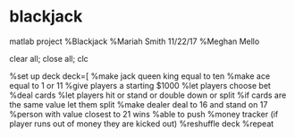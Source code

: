 # blackjack
matlab project
%Blackjack
%Mariah Smith 11/22/17
%Meghan Mello

clear all; close all; clc

%set up deck
deck=[
%make jack queen king equal to ten
%make ace equal to 1 or 11
%give players a starting $1000
%let players choose bet
%deal cards
%let players hit or stand or double down or split
%if cards are the same value let them split
%make dealer deal to 16 and stand on 17
%person with value closest to 21 wins
%able to push
%money tracker (if player runs out of money they are kicked out)
%reshuffle deck
%repeat

